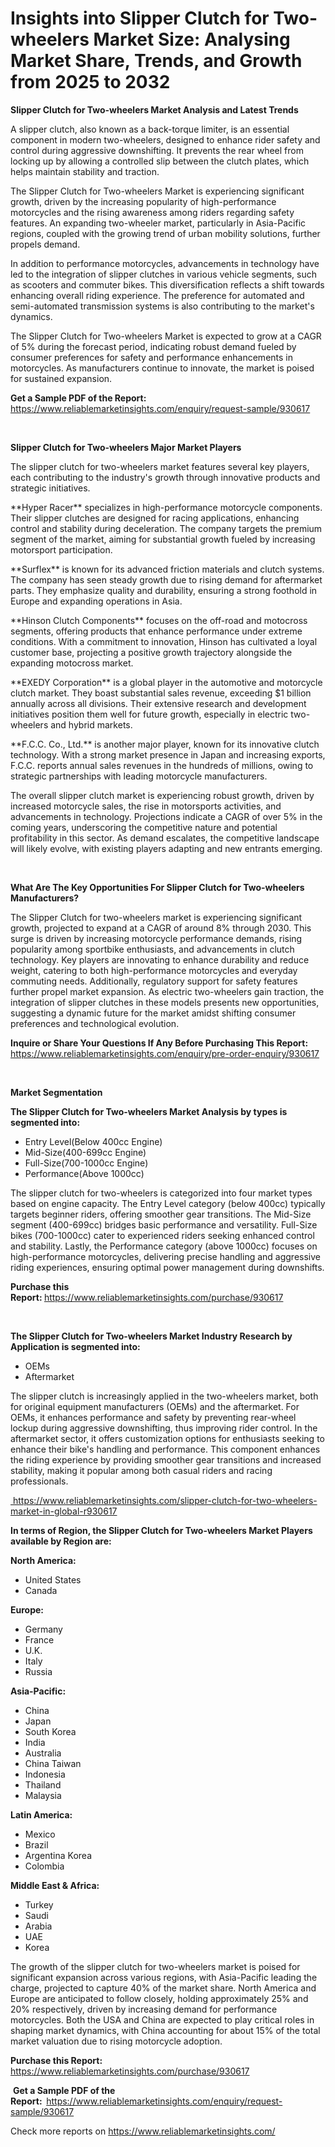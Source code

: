 <p><h1>Insights into Slipper Clutch for Two-wheelers Market Size: Analysing Market Share, Trends, and Growth from 2025 to 2032</h1></p><p><strong>Slipper Clutch for Two-wheelers Market Analysis and Latest Trends</strong></p>
<p><p>A slipper clutch, also known as a back-torque limiter, is an essential component in modern two-wheelers, designed to enhance rider safety and control during aggressive downshifting. It prevents the rear wheel from locking up by allowing a controlled slip between the clutch plates, which helps maintain stability and traction.</p><p>The Slipper Clutch for Two-wheelers Market is experiencing significant growth, driven by the increasing popularity of high-performance motorcycles and the rising awareness among riders regarding safety features. An expanding two-wheeler market, particularly in Asia-Pacific regions, coupled with the growing trend of urban mobility solutions, further propels demand.</p><p>In addition to performance motorcycles, advancements in technology have led to the integration of slipper clutches in various vehicle segments, such as scooters and commuter bikes. This diversification reflects a shift towards enhancing overall riding experience. The preference for automated and semi-automated transmission systems is also contributing to the market's dynamics.</p><p>The Slipper Clutch for Two-wheelers Market is expected to grow at a CAGR of 5% during the forecast period, indicating robust demand fueled by consumer preferences for safety and performance enhancements in motorcycles. As manufacturers continue to innovate, the market is poised for sustained expansion.</p></p>
<p><strong>Get a Sample PDF of the Report:&nbsp;</strong> <a href="https://www.reliablemarketinsights.com/enquiry/request-sample/930617?utm_campaign=2188&utm_medium=2&utm_source=Github&utm_content=ia&utm_term=21032025&utm_id=slipper-clutch-for-two-wheelers">https://www.reliablemarketinsights.com/enquiry/request-sample/930617</a></p>
<p>&nbsp;</p>
<p><strong>Slipper Clutch for Two-wheelers Major Market Players</strong></p>
<p><p>The slipper clutch for two-wheelers market features several key players, each contributing to the industry's growth through innovative products and strategic initiatives. </p><p>**Hyper Racer** specializes in high-performance motorcycle components. Their slipper clutches are designed for racing applications, enhancing control and stability during deceleration. The company targets the premium segment of the market, aiming for substantial growth fueled by increasing motorsport participation.</p><p>**Surflex** is known for its advanced friction materials and clutch systems. The company has seen steady growth due to rising demand for aftermarket parts. They emphasize quality and durability, ensuring a strong foothold in Europe and expanding operations in Asia.</p><p>**Hinson Clutch Components** focuses on the off-road and motocross segments, offering products that enhance performance under extreme conditions. With a commitment to innovation, Hinson has cultivated a loyal customer base, projecting a positive growth trajectory alongside the expanding motocross market.</p><p>**EXEDY Corporation** is a global player in the automotive and motorcycle clutch market. They boast substantial sales revenue, exceeding $1 billion annually across all divisions. Their extensive research and development initiatives position them well for future growth, especially in electric two-wheelers and hybrid markets.</p><p>**F.C.C. Co., Ltd.** is another major player, known for its innovative clutch technology. With a strong market presence in Japan and increasing exports, F.C.C. reports annual sales revenues in the hundreds of millions, owing to strategic partnerships with leading motorcycle manufacturers.</p><p>The overall slipper clutch market is experiencing robust growth, driven by increased motorcycle sales, the rise in motorsports activities, and advancements in technology. Projections indicate a CAGR of over 5% in the coming years, underscoring the competitive nature and potential profitability in this sector. As demand escalates, the competitive landscape will likely evolve, with existing players adapting and new entrants emerging.</p></p>
<p>&nbsp;</p>
<p><strong>What Are The Key Opportunities For Slipper Clutch for Two-wheelers Manufacturers?</strong></p>
<p><p>The Slipper Clutch for two-wheelers market is experiencing significant growth, projected to expand at a CAGR of around 8% through 2030. This surge is driven by increasing motorcycle performance demands, rising popularity among sportbike enthusiasts, and advancements in clutch technology. Key players are innovating to enhance durability and reduce weight, catering to both high-performance motorcycles and everyday commuting needs. Additionally, regulatory support for safety features further propel market expansion. As electric two-wheelers gain traction, the integration of slipper clutches in these models presents new opportunities, suggesting a dynamic future for the market amidst shifting consumer preferences and technological evolution.</p></p>
<p><strong>Inquire or Share Your Questions If Any Before Purchasing This Report:</strong> <a href="https://www.reliablemarketinsights.com/enquiry/pre-order-enquiry/930617?utm_campaign=2188&utm_medium=2&utm_source=Github&utm_content=ia&utm_term=21032025&utm_id=slipper-clutch-for-two-wheelers">https://www.reliablemarketinsights.com/enquiry/pre-order-enquiry/930617</a></p>
<p>&nbsp;</p>
<p><strong>Market Segmentation</strong></p>
<p><strong>The Slipper Clutch for Two-wheelers Market Analysis by types is segmented into:</strong></p>
<p><ul><li>Entry Level(Below 400cc Engine)</li><li>Mid-Size(400-699cc Engine)</li><li>Full-Size(700-1000cc Engine)</li><li>Performance(Above 1000cc)</li></ul></p>
<p><p>The slipper clutch for two-wheelers is categorized into four market types based on engine capacity. The Entry Level category (below 400cc) typically targets beginner riders, offering smoother gear transitions. The Mid-Size segment (400-699cc) bridges basic performance and versatility. Full-Size bikes (700-1000cc) cater to experienced riders seeking enhanced control and stability. Lastly, the Performance category (above 1000cc) focuses on high-performance motorcycles, delivering precise handling and aggressive riding experiences, ensuring optimal power management during downshifts.</p></p>
<p><strong>Purchase this Report:&nbsp;</strong><a href="https://www.reliablemarketinsights.com/purchase/930617?utm_campaign=2188&utm_medium=2&utm_source=Github&utm_content=ia&utm_term=21032025&utm_id=slipper-clutch-for-two-wheelers">https://www.reliablemarketinsights.com/purchase/930617</a></p>
<p>&nbsp;</p>
<p><strong>The Slipper Clutch for Two-wheelers Market Industry Research by Application is segmented into:</strong></p>
<p><ul><li>OEMs</li><li>Aftermarket</li></ul></p>
<p><p>The slipper clutch is increasingly applied in the two-wheelers market, both for original equipment manufacturers (OEMs) and the aftermarket. For OEMs, it enhances performance and safety by preventing rear-wheel lockup during aggressive downshifting, thus improving rider control. In the aftermarket sector, it offers customization options for enthusiasts seeking to enhance their bike's handling and performance. This component enhances the riding experience by providing smoother gear transitions and increased stability, making it popular among both casual riders and racing professionals.</p></p>
<p><a href="https://www.reliablemarketinsights.com/slipper-clutch-for-two-wheelers-market-in-global-r930617?utm_campaign=2188&utm_medium=2&utm_source=Github&utm_content=ia&utm_term=21032025&utm_id=slipper-clutch-for-two-wheelers">&nbsp;https://www.reliablemarketinsights.com/slipper-clutch-for-two-wheelers-market-in-global-r930617</a></p>
<p><strong>In terms of Region, the Slipper Clutch for Two-wheelers Market Players available by Region are:</strong></p>
<p>
    <p> <strong> North America: </strong>
        <ul>
            <li>United States</li>
            <li>Canada</li>
        </ul>
        </p> 
    <p> <strong> Europe: </strong>
        <ul>
            <li>Germany</li>
            <li>France</li>
            <li>U.K.</li>
            <li>Italy</li>
            <li>Russia</li>
        </ul>
        </p> 
    <p> <strong> Asia-Pacific: </strong>
        <ul>
            <li>China</li>
            <li>Japan</li>
            <li>South Korea</li>
            <li>India</li>
            <li>Australia</li>
            <li>China Taiwan</li>
            <li>Indonesia</li>
            <li>Thailand</li>
            <li>Malaysia</li>
        </ul>
        </p> 
    <p> <strong> Latin America: </strong>
        <ul>
            <li>Mexico</li>
            <li>Brazil</li>
            <li>Argentina Korea</li>
            <li>Colombia</li>
        </ul>
        </p> 
    <p> <strong> Middle East & Africa: </strong>
        <ul>
            <li>Turkey</li>
            <li>Saudi</li>
            <li>Arabia</li>
            <li>UAE</li>
            <li>Korea</li>
        </ul>
    </p>
    </p>
<p><p>The growth of the slipper clutch for two-wheelers market is poised for significant expansion across various regions, with Asia-Pacific leading the charge, projected to capture 40% of the market share. North America and Europe are anticipated to follow closely, holding approximately 25% and 20% respectively, driven by increasing demand for performance motorcycles. Both the USA and China are expected to play critical roles in shaping market dynamics, with China accounting for about 15% of the total market valuation due to rising motorcycle adoption.</p></p>
<p><strong>Purchase this Report: </strong><a href="https://www.reliablemarketinsights.com/purchase/930617?utm_campaign=2188&utm_medium=2&utm_source=Github&utm_content=ia&utm_term=21032025&utm_id=slipper-clutch-for-two-wheelers">https://www.reliablemarketinsights.com/purchase/930617</a></p>
<p>&nbsp;<strong>Get a Sample PDF of the Report:&nbsp;&nbsp;</strong><a href="https://www.reliablemarketinsights.com/enquiry/request-sample/930617?utm_campaign=2188&utm_medium=2&utm_source=Github&utm_content=ia&utm_term=21032025&utm_id=slipper-clutch-for-two-wheelers">https://www.reliablemarketinsights.com/enquiry/request-sample/930617</a></p>
<p><strong></strong></p>
<p>Check more reports on <a href="https://www.reliablemarketinsights.com/?utm_campaign=2188&utm_medium=2&utm_source=Github&utm_content=ia&utm_term=21032025&utm_id=slipper-clutch-for-two-wheelers">https://www.reliablemarketinsights.com/</a></p>